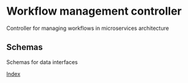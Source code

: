 # Workflow management controller

Controller for managing workflows in microservices architecture

## Schemas

Schemas for data interfaces

[Index](https://raw.githubusercontent.com/MonMon201/workflow-controller/master/schemas/index.yml)